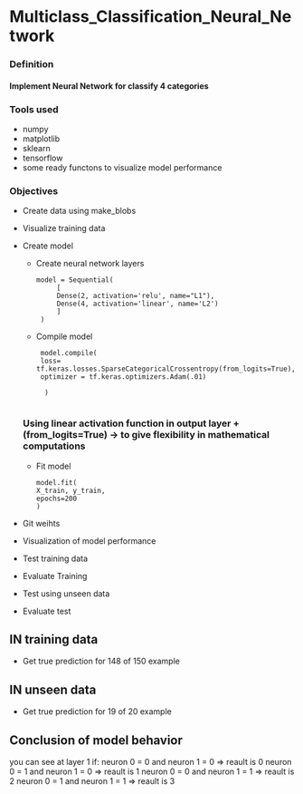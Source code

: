 # Multiclass_Classification_Neural_Network

### Definition
#### Implement Neural Network for classify 4 categories

### Tools used 
- numpy
- matplotlib
- sklearn
- tensorflow
- some ready functons to visualize model performance 

### Objectives
- Create data using make_blobs
- Visualize training data
- Create model
   - Create neural network layers
     ```
     model = Sequential(
          [
          Dense(2, activation='relu', name="L1"),
          Dense(4, activation='linear', name='L2')
          ]
      )
      ```
   - Compile model 
     ```
      model.compile(
      loss= tf.keras.losses.SparseCategoricalCrossentropy(from_logits=True),
      optimizer = tf.keras.optimizers.Adam(.01)
  
       )
    
   ### Using linear activation function in output layer + (from_logits=True) -> to give flexibility in mathematical computations 

  - Fit model
    ```
    model.fit(
    X_train, y_train,
    epochs=200
    )
- Git weihts 
- Visualization of model performance
- Test training data
- Evaluate Training
- Test using unseen data
- Evaluate test

## IN training data 
 - Get true prediction for 148 of 150 example
## IN unseen data 
 - Get true prediction for 19 of 20 example
     
## Conclusion of model behavior
   you can see at layer 1 if:
      neuron 0 = 0 and neuron 1 = 0 => reault is 0
      neuron 0 = 1 and neuron 1 = 0 => reault is 1
      neuron 0 = 0 and neuron 1 = 1 => reault is 2
      neuron 0 = 1 and neuron 1 = 1 => reault is 3




























  
